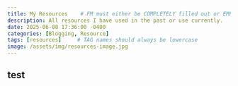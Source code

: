 ```yaml
---
title: My Resources    # FM must either be COMPLETELY filled out or EMPTY between the lines for site to not break
description: All resources I have used in the past or use currently.
date: 2025-06-08 17:36:00 -0400
categories: [Blogging, Resource]
tags: [resources]     # TAG names should always be lowercase
image: /assets/img/resources-image.jpg
---
```


## test